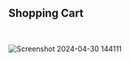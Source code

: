 ## Shopping Cart 
<br>

![Screenshot 2024-04-30 144111](https://github.com/Princeranaa/Shopping/assets/118331128/603e972f-6c9d-4b3d-8e25-4450bf80fa54)

